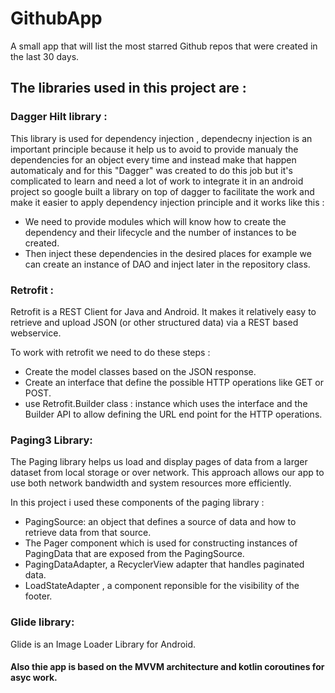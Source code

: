 # GithubApp

A small app that will list the most starred Github repos that were created in the last 30 days.

## The libraries used in this project are : 

### Dagger Hilt library :

This library is used for dependency injection , dependecny injection is an important principle because it help us to avoid to provide manualy the dependencies
for an object every time and instead make that happen automaticaly and for this "Dagger" was created to do this job but it's complicated to learn and need
a lot of work to integrate it in an android project so google built a library on top of dagger to facilitate the work and make it easier to apply dependency
injection principle and it works like this :

- We need to provide modules which will know how to create the dependency and their lifecycle and the number of instances to be created.
- Then inject these dependencies in the desired places for example we can create an instance of DAO  and inject later in the repository class.

### Retrofit :

Retrofit is a REST Client for Java and Android. It makes it relatively easy to retrieve and upload JSON (or other structured data) via a REST based webservice.

To work with retrofit we need to do these steps :

- Create the model classes based on the JSON response.
- Create an interface that define the possible HTTP operations like GET or POST.
- use Retrofit.Builder class : instance which uses the interface and the Builder API to allow defining the URL end point for the HTTP operations.

### Paging3 Library:

The Paging library helps us load and display pages of data from a larger dataset from local storage or over network. This approach allows our
app to use both network bandwidth and system resources more efficiently.

In this project i used these components of the paging library :

- PagingSource: an object that defines a source of data and how to retrieve data from that source.
- The Pager component which is used for constructing instances of PagingData that are exposed from the PagingSource.
- PagingDataAdapter, a RecyclerView adapter that handles paginated data.
- LoadStateAdapter , a component reponsible for the visibility of the footer.

### Glide library:

Glide is an Image Loader Library for Android.



#### Also thie app is based on the MVVM architecture and kotlin coroutines for asyc work.
